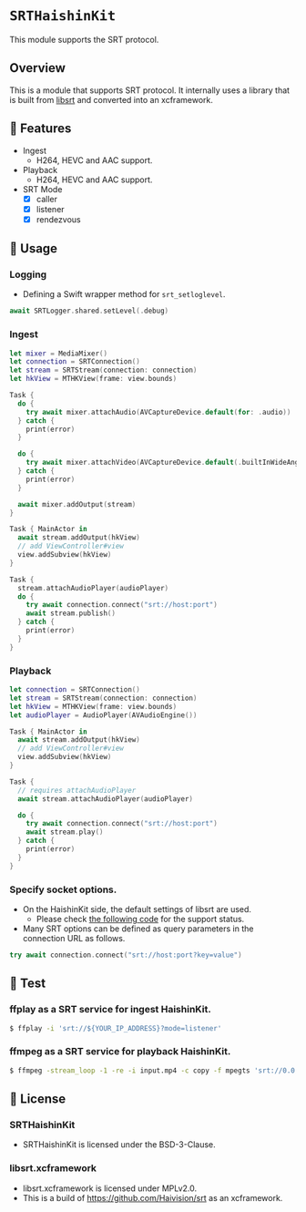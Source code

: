 # ``SRTHaishinKit``
This module supports the SRT protocol.

## Overview
This is a module that supports SRT protocol. It internally uses a library that is built from [libsrt](https://github.com/Haivision/srt) and converted into an xcframework.

## 🎨 Features
- Ingest
  - H264, HEVC and AAC support.
- Playback
  - H264, HEVC and AAC support.
- SRT Mode
  - [x] caller
  - [x] listener
  - [x] rendezvous

## 📓 Usage
### Logging
- Defining a Swift wrapper method for `srt_setloglevel`.
```swift
await SRTLogger.shared.setLevel(.debug)
```

### Ingest
```swift
let mixer = MediaMixer()
let connection = SRTConnection()
let stream = SRTStream(connection: connection)
let hkView = MTHKView(frame: view.bounds)

Task {
  do {
    try await mixer.attachAudio(AVCaptureDevice.default(for: .audio))
  } catch {
    print(error)
  }

  do {
    try await mixer.attachVideo(AVCaptureDevice.default(.builtInWideAngleCamera, for: .video, position: .back))
  } catch {
    print(error)
  }

  await mixer.addOutput(stream)
}

Task { MainActor in
  await stream.addOutput(hkView)
  // add ViewController#view
  view.addSubview(hkView)
}

Task {
  stream.attachAudioPlayer(audioPlayer)
  do {
    try await connection.connect("srt://host:port")
    await stream.publish()
  } catch {
    print(error)
  }
}
```

### Playback
```swift
let connection = SRTConnection()
let stream = SRTStream(connection: connection)
let hkView = MTHKView(frame: view.bounds)
let audioPlayer = AudioPlayer(AVAudioEngine())

Task { MainActor in
  await stream.addOutput(hkView)
  // add ViewController#view
  view.addSubview(hkView)
}

Task {
  // requires attachAudioPlayer
  await stream.attachAudioPlayer(audioPlayer)

  do {
    try await connection.connect("srt://host:port")
    await stream.play()
  } catch {
    print(error)
  }
}
```

### Specify socket options.
- On the HaishinKit side, the default settings of libsrt are used.
  - Please check [the following code](https://github.com/shogo4405/HaishinKit.swift/blob/main/SRTHaishinKit/Sources/SRT/SRTSocketOption.swift) for the support status.
- Many SRT options can be defined as query parameters in the connection URL as follows.
```swift
try await connection.connect("srt://host:port?key=value")
```

## 🔧 Test
### ffplay as a SRT service for ingest HaishinKit.
```sh
$ ffplay -i 'srt://${YOUR_IP_ADDRESS}?mode=listener'
```
### ffmpeg as a SRT service for playback HaishinKit.
```sh
$ ffmpeg -stream_loop -1 -re -i input.mp4 -c copy -f mpegts 'srt://0.0.0.0:9998?mode=listener'
```

## 📜 License
### SRTHaishinKit
- SRTHaishinKit is licensed under the BSD-3-Clause.

### libsrt.xcframework
- libsrt.xcframework is licensed under MPLv2.0.
- This is a build of https://github.com/Haivision/srt as an xcframework.
